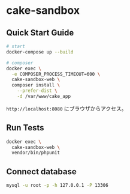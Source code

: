 # cake-sandbox

## Quick Start Guide

```sh
# start
docker-compose up --build

# composer
docker exec \
  -e COMPOSER_PROCESS_TIMEOUT=600 \
  cake-sandbox-web \
  composer install \
    --prefer-dist \
    -d /var/www/cake_app
```

`http://localhost:8080` にブラウザからアクセス。

## Run Tests

```sh
docker exec \
  cake-sandbox-web \
  vendor/bin/phpunit
```

## Connect database

```sh
mysql -u root -p -h 127.0.0.1 -P 13306
```
